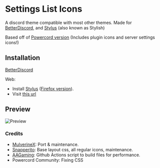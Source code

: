 # Settings List Icons
A discord theme compatible with most other themes. Made for [BetterDiscord](https://rauenzi.github.io/BetterDiscordApp/), and [Stylus](https://add0n.com/stylus.html) (also known as Stylish)

Based off of [Powercord version](https://github.com/Snapperito/Settings-Icons) (Includes plugin icons and server settings icons!)

## Installation
[BetterDiscord](http://betterdiscord.net/ghdl/?url=https://raw.githubusercontent.com/MulverineX/legacy-settings-icons/main/settings_icons.theme.css)

Web:
- Install [Stylus](https://chrome.google.com/webstore/detail/stylus/clngdbkpkpeebahjckkjfobafhncgmne?hl=en) ([Firefox version](https://addons.mozilla.org/en-US/firefox/addon/styl-us/)).
- Visit [this url](https://mulverinex.github.io/legacy-settings-icons/settings_icons.user.css)


## Preview
![Preview](https://cdn.discordapp.com/attachments/756986970231668847/761772295726694420/unknown.png)


### Credits
- [MulverineX](https://github.com/MulverineX): Port & maintenance.
- [Snapperito](https://github.com/Snapperito): Base layout css, all regular icons, maintenance.
- [AAGaming](https://github.com/ADoesGit): Github Actions script to build files for performance.
- Powercord Community: Fixing CSS
